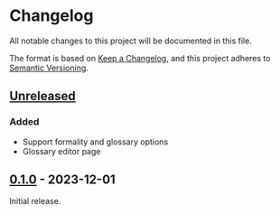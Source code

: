 # Changelog

All notable changes to this project will be documented in this file.

The format is based on [Keep a Changelog](https://keepachangelog.com/en/1.0.0/),
and this project adheres to [Semantic Versioning](https://semver.org/spec/v2.0.0.html).

## [Unreleased]

### Added

- Support formality and glossary options
- Glossary editor page

## [0.1.0] - 2023-12-01

Initial release.


<!-- Links -->
[Unreleased]: https://github.com/DeepLcom/deepl-tui/compare/v0.1.0...HEAD
[0.1.0]: https://github.com/DeepLcom/deepl-tui/releases/tag/v0.1.0

